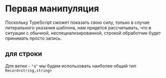 # Первая манипуляция

Поскольку TypeScript сможет показать свою силу, только в случае литерального указания шаблона, нам придется рассчитывать, что в ситуации с обычной, неспециализированной, строкой обработчик будет принимать просто запись.

## для строки

Для ветки - `"а"` мы будем использовать наиболее общий тип `Record<string,string>`